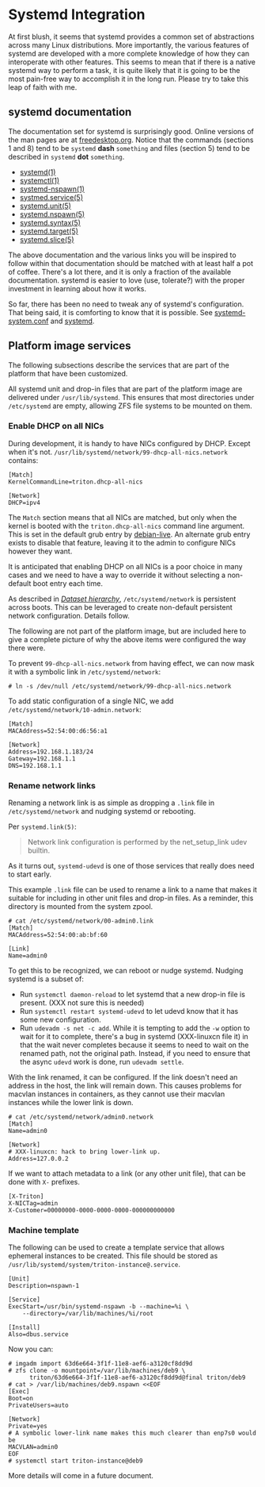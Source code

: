 <!--
    This Source Code Form is subject to the terms of the Mozilla Public
    License, v. 2.0. If a copy of the MPL was not distributed with this
    file, You can obtain one at http://mozilla.org/MPL/2.0/.
-->

<!--
    Copyright 2020 Joyent, Inc
-->

# Systemd Integration

At first blush, it seems that systemd provides a common set of abstractions
across many Linux distributions.  More importantly, the various features of
systemd are developed with a more complete knowledge of how they can
interoperate with other features.  This seems to mean that if there is a native
systemd way to perform a task, it is quite likely that it is going to be the
most pain-free way to accomplish it in the long run.  Please try to take this
leap of faith with me.

## systemd documentation

The documentation set for systemd is surprisingly good.  Online versions of the
man pages are at
[freedesktop.org](https://www.freedesktop.org/software/systemd/man/index.html).
Notice that the commands (sections 1 and 8) tend to be `systemd` **dash**
`something` and files (section 5) tend to be described in `systemd` **dot**
`something`.

* [systemd(1)](https://www.freedesktop.org/software/systemd/man/systemd.html)
* [systemctl(1)](https://www.freedesktop.org/software/systemd/man/systemctl.html#)
* [systemd-nspawn(1)](https://www.freedesktop.org/software/systemd/man/systemd-nspawn.html)
* [systmed.service(5)](https://www.freedesktop.org/software/systemd/man/systemd.service.html)
* [systemd.unit(5)](https://www.freedesktop.org/software/systemd/man/systemd.unit.html)
* [systemd.nspawn(5)](https://www.freedesktop.org/software/systemd/man/systemd.nspawn.html)
* [systemd.syntax(5)](https://www.freedesktop.org/software/systemd/man/systemd.syntax.html)
* [systemd.target(5)](https://www.freedesktop.org/software/systemd/man/systemd.target.html)
* [systemd.slice(5)](https://www.freedesktop.org/software/systemd/man/systemd.slice.html)

The above documentation and the various links you will be inspired to follow
within that documentation should be matched with at least half a pot of coffee.
There's a lot there, and it is only a fraction of the available documentation.
systemd is easier to love (use, tolerate?) with the proper investment in
learning about how it works.

So far, there has been no need to tweak any of systemd's configuration.  That
being said, it is comforting to know that it is possible.  See
[systemd-system.conf](https://www.freedesktop.org/software/systemd/man/systemd-system.conf.html)
and [systemd](https://www.freedesktop.org/software/systemd/man/systemd.html).

## Platform image services

The following subsections describe the services that are part of the platform
that have been customized.

All systemd unit and drop-in files that are part of the platform image are
delivered under `/usr/lib/systemd`.  This ensures that most directories under
`/etc/systemd` are empty, allowing ZFS file systems to be mounted on them.


### Enable DHCP on all NICs

During development, it is handy to have NICs configured by DHCP.  Except when
it's not.  `/usr/lib/systemd/network/99-dhcp-all-nics.network` contains:

```
[Match]
KernelCommandLine=triton.dhcp-all-nics

[Network]
DHCP=ipv4
```

The `Match` section means that all NICs are matched, but only when the kernel is
booted with the `triton.dhcp-all-nics` command line argument.  This is set in
the default grub entry by [debian-live](../tools/debian-live).  An alternate
grub entry exists to disable that feature, leaving it to the admin to configure
NICs however they want.

It is anticipated that enabling DHCP on all NICs is a poor choice in many cases
and we need to have a way to override it without selecting a non-default boot
entry each time.

As described in [*Dataset hierarchy*](4-zfs.md#datasets-hierarchy),
`/etc/systemd/network` is persistent across boots.  This can be leveraged to
create non-default persistent network configuration.  Details follow.

The following are not part of the platform image, but are included here to give
a complete picture of why the above items were configured the way there were.

To prevent `99-dhcp-all-nics.network` from having effect, we can now mask it
with a symbolic link in `/etc/systemd/network`:

```
# ln -s /dev/null /etc/systemd/network/99-dhcp-all-nics.network
```

To add static configuration of a single NIC, we add
`/etc/systemd/network/10-admin.network`:

```
[Match]
MACAddress=52:54:00:d6:56:a1

[Network]
Address=192.168.1.183/24
Gateway=192.168.1.1
DNS=192.168.1.1
```

### Rename network links

Renaming a network link is as simple as dropping a `.link` file in
`/etc/systemd/network` and nudging systemd or rebooting.

Per `systemd.link(5)`:

> Network link configuration is performed by the net_setup_link udev builtin.

As it turns out, `systemd-udevd` is one of those services that really does need
to start early.

This example `.link` file can be used to rename a link to a name that makes it
suitable for including in other unit files and drop-in files.  As a reminder,
this directory is mounted from the system zpool.

```
# cat /etc/systemd/network/00-admin0.link
[Match]
MACAddress=52:54:00:ab:bf:60

[Link]
Name=admin0
```

To get this to be recognized, we can reboot or nudge systemd.  Nudging systemd
is a subset of:

- Run `systemctl daemon-reload` to let systemd that a new drop-in file is
  present.  (XXX not sure this is needed)
- Run `systemctl restart systemd-udevd` to let udevd know that it has some new
  configuration.
- Run `udevadm -s net -c add`.  While it is tempting to add the `-w` option to
  wait for it to complete, there's a bug in systemd (XXX-linuxcn file it) in
  that the wait never completes because it seems to need to wait on the renamed
  path, not the original path.  Instead, if you need to ensure that the async
  `udevd` work is done, run `udevadm settle`.

With the link renamed, it can be configured.  If the link doesn't need an address
in the host, the link will remain down.  This causes problems for macvlan
instances in containers, as they cannot use their macvlan instances while the
lower link is down.

```
# cat /etc/systemd/network/admin0.network
[Match]
Name=admin0

[Network]
# XXX-linuxcn: hack to bring lower-link up.
Address=127.0.0.2
```

If we want to attach metadata to a link (or any other unit file), that can be
done with `X-` prefixes.

```
[X-Triton]
X-NICTag=admin
X-Customer=00000000-0000-0000-0000-000000000000
```

### Machine template

The following can be used to create a template service that allows ephemeral
instances to be created.  This file should be stored as
`/usr/lib/systemd/system/triton-instance@.service`.

```
[Unit]
Description=nspawn-1

[Service]
ExecStart=/usr/bin/systemd-nspawn -b --machine=%i \
	--directory=/var/lib/machines/%i/root

[Install]
Also=dbus.service
```

Now you can:

```
# imgadm import 63d6e664-3f1f-11e8-aef6-a3120cf8dd9d
# zfs clone -o mountpoint=/var/lib/machines/deb9 \
      triton/63d6e664-3f1f-11e8-aef6-a3120cf8dd9d@final triton/deb9
# cat > /var/lib/machines/deb9.nspawn <<EOF
[Exec]
Boot=on
PrivateUsers=auto

[Network]
Private=yes
# A symbolic lower-link name makes this much clearer than enp7s0 would be
MACVLAN=admin0
EOF
# systemctl start triton-instance@deb9
```

More details will come in a future document.
